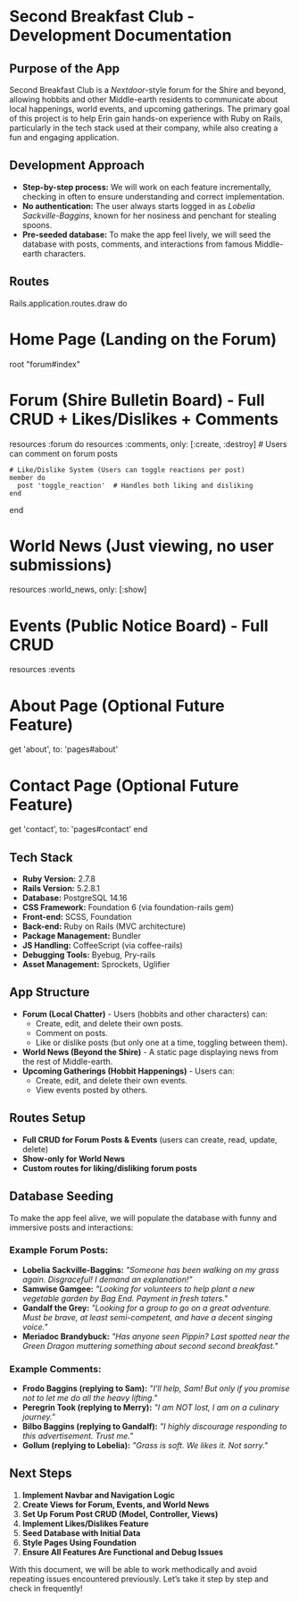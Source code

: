 # Second Breakfast Club - Development Documentation

## Purpose of the App
Second Breakfast Club is a *Nextdoor*-style forum for the Shire and beyond, allowing hobbits and other Middle-earth residents to communicate about local happenings, world events, and upcoming gatherings. The primary goal of this project is to help Erin gain hands-on experience with Ruby on Rails, particularly in the tech stack used at their company, while also creating a fun and engaging application.

## Development Approach
- **Step-by-step process:** We will work on each feature incrementally, checking in often to ensure understanding and correct implementation.
- **No authentication:** The user always starts logged in as *Lobelia Sackville-Baggins*, known for her nosiness and penchant for stealing spoons.
- **Pre-seeded database:** To make the app feel lively, we will seed the database with posts, comments, and interactions from famous Middle-earth characters.

## Routes
Rails.application.routes.draw do
  # Home Page (Landing on the Forum)
  root "forum#index"

  # Forum (Shire Bulletin Board) - Full CRUD + Likes/Dislikes + Comments
  resources :forum do
    resources :comments, only: [:create, :destroy]  # Users can comment on forum posts

    # Like/Dislike System (Users can toggle reactions per post)
    member do
      post 'toggle_reaction'  # Handles both liking and disliking
    end
  end

  # World News (Just viewing, no user submissions)
  resources :world_news, only: [:show]

  # Events (Public Notice Board) - Full CRUD
  resources :events

  # About Page (Optional Future Feature)
  get 'about', to: 'pages#about'

  # Contact Page (Optional Future Feature)
  get 'contact', to: 'pages#contact'
end


## Tech Stack
- **Ruby Version:** 2.7.8
- **Rails Version:** 5.2.8.1
- **Database:** PostgreSQL 14.16
- **CSS Framework:** Foundation 6 (via foundation-rails gem)
- **Front-end:** SCSS, Foundation
- **Back-end:** Ruby on Rails (MVC architecture)
- **Package Management:** Bundler
- **JS Handling:** CoffeeScript (via coffee-rails)
- **Debugging Tools:** Byebug, Pry-rails
- **Asset Management:** Sprockets, Uglifier

## App Structure
- **Forum (Local Chatter)** - Users (hobbits and other characters) can:
  - Create, edit, and delete their own posts.
  - Comment on posts.
  - Like or dislike posts (but only one at a time, toggling between them).
- **World News (Beyond the Shire)** - A static page displaying news from the rest of Middle-earth.
- **Upcoming Gatherings (Hobbit Happenings)** - Users can:
  - Create, edit, and delete their own events.
  - View events posted by others.

## Routes Setup
- **Full CRUD for Forum Posts & Events** (users can create, read, update, delete)
- **Show-only for World News**
- **Custom routes for liking/disliking forum posts**

## Database Seeding
To make the app feel alive, we will populate the database with funny and immersive posts and interactions:

### Example Forum Posts:
- **Lobelia Sackville-Baggins:** *"Someone has been walking on my grass again. Disgraceful! I demand an explanation!"*
- **Samwise Gamgee:** *"Looking for volunteers to help plant a new vegetable garden by Bag End. Payment in fresh taters."*
- **Gandalf the Grey:** *"Looking for a group to go on a great adventure. Must be brave, at least semi-competent, and have a decent singing voice."*
- **Meriadoc Brandybuck:** *"Has anyone seen Pippin? Last spotted near the Green Dragon muttering something about second second breakfast."*

### Example Comments:
- **Frodo Baggins (replying to Sam):** *"I’ll help, Sam! But only if you promise not to let me do all the heavy lifting."*
- **Peregrin Took (replying to Merry):** *"I am NOT lost, I am on a culinary journey."*
- **Bilbo Baggins (replying to Gandalf):** *"I highly discourage responding to this advertisement. Trust me."*
- **Gollum (replying to Lobelia):** *"Grass is soft. We likes it. Not sorry."*

## Next Steps
1. **Implement Navbar and Navigation Logic**
2. **Create Views for Forum, Events, and World News**
3. **Set Up Forum Post CRUD (Model, Controller, Views)**
4. **Implement Likes/Dislikes Feature**
5. **Seed Database with Initial Data**
6. **Style Pages Using Foundation**
7. **Ensure All Features Are Functional and Debug Issues**

With this document, we will be able to work methodically and avoid repeating issues encountered previously. Let’s take it step by step and check in frequently!

